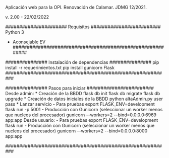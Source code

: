Aplicación web para la OPI.
Renovación de Calamar.
JDMG 12/2021.

v. 2.00 - 22/02/2022

###################### Requisitos #########################
Python 3
- Aconsejable EV
###########################################################

############### Instalación de dependencias ###############
pip install -r requerimientos.txt
pip install gunicorn Flask
###########################################################

############### Pasos para iniciar ########################
Desde admin:
    * Creación de la BBDD
        flask db init
        flask db migrate
        flask db upgrade
    * Creación de datos iniciales de la BBDD
        python altaAdmin.py user pass
    * Lanzar servicio
        - Para pruebas
            export FLASK_ENV=development
            flask run -p 5001
        - Producción con Gunicorn (seleccionar un worker menos que nucleos del procesador)
            gunicorn --workers=2 --bind=0.0.0.0:6969 app:app
Desde usuario:
        - Para pruebas
            export FLASK_ENV=development
            flask run
        - Producción con Gunicorn (seleccionar un worker menos que nucleos del procesador)
            gunicorn --workers=2 --bind=0.0.0.0:8000 app:app

###########################################################